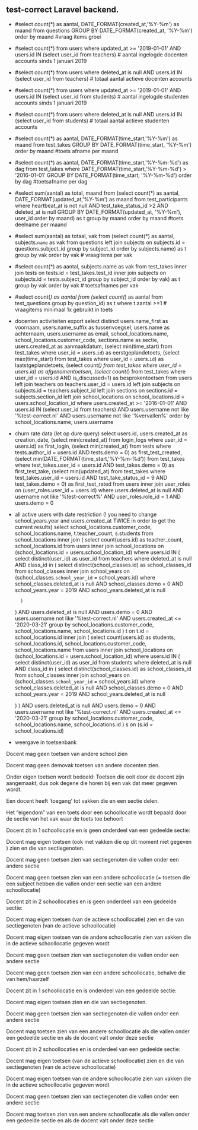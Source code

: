 ## test-correct Laravel backend.

- #select count(*) as aantal, DATE_FORMAT(created_at,'%Y-%m') as maand from questions GROUP BY DATE_FORMAT(created_at, '%Y-%m') order by maand #vraag items groei
- #select count(*) from users where updated_at >= '2019-01-01' AND users.id IN (select user_id from teachers) # aantal ingelogde docenten accounts sinds 1 januari 2019
- #select count(*) from users where deleted_at is null AND users.id IN (select user_id from teachers) # totaal aantal actieve docenten accounts
- #select count(*) from users where updated_at >= '2019-01-01' AND users.id IN (select user_id from students) # aantal ingelogde studenten accounts sinds 1 januari 2019
- #select count(*) from users where deleted_at is null AND users.id IN (select user_id from students) # totaal aantal actieve studenten accounts
- #select count(*) as aantal, DATE_FORMAT(time_start,'%Y-%m') as maand from test_takes GROUP BY DATE_FORMAT(time_start, '%Y-%m') order by maand #toets afname per maand
- #select count(*) as aantal, DATE_FORMAT(time_start,'%Y-%m-%d') as dag from test_takes where DATE_FORMAT(time_start,'%Y-%m-%d') > '2016-01-01' GROUP BY DATE_FORMAT(time_start, '%Y-%m-%d') order by dag #toetsafname per dag
- #select sum(aantal) as total, maand from (select count(*) as aantal, DATE_FORMAT(updated_at,'%Y-%m') as maand from test_participants where heartbeat_at is not null AND test_take_status_id >2 AND deleted_at is null GROUP BY DATE_FORMAT(updated_at, '%Y-%m'), user_id order by maand) as t group by maand order by maand 
 #toets deelname per maand
- #select sum(aantal) as totaal, vak from (select count(*) as aantal, subjects.`name` as vak from questions left join subjects on subjects.id = questions.subject_id group by subject_id order by subjects.name) as t group by vak order by vak # vraagitems per vak
- #select count(*) as aantal, subjects.name as vak from test_takes inner join tests on tests.id = test_takes.test_id inner join subjects on subjects.id = tests.subject_id group by subject_id order by vak) as t group by vak order by vak # toetsafnames per vak
- #select count(*) as aantal from (select count(*) as aantal from test_questions group by question_id) as t where t.aantal >=1 # vraagitems minimaal 1x gebruikt in toets


- docenten activiteiten export
select 
	distinct
	users.name_first as voornaam, 
	users.name_suffix as tussenvoegsel, 
	users.name as achternaam,
	users.username as email,
	school_locations.name,
	school_locations.customer_code,
	sections.name as sectie,
	users.created_at as aanmaakdatum,
	(select min(time_start) from test_takes where user_id = users.`id`) as eerstgeplandetoets,
	(select max(time_start) from test_takes where user_id = users.`id`) as laatstgeplandetoets,
	(select count(*) from test_takes where user_id = users.id) as afgenomentoetsen,
	(select count(*) from test_takes where user_id = users.id AND is_discussed=1) as besprokentoetsen
from 
	users 
	left join teachers on teachers.user_id = users.id 
	left join subjects on subjects.id = teachers.subject_id
	left join sections on sections.id = subjects.section_id
	left join school_locations on school_locations.id = users.school_location_id
where 
	users.created_at >= '2016-01-01' AND 
	users.id  IN (select user_id from teachers) AND
	users.username not like '%test-correct.nl' AND
	users.username not like '%vervallen%'
order by
	school_locations.name,
	users.username

- churn rate data (let op dure query)
select 
	users.id,
	users.created_at as creation_date,
	(select min(created_at) from login_logs where user_id = users.id) as first_login,
	(select min(created_at) from tests where tests.author_id = users.id AND tests.demo = 0) as first_test_created,
	(select min(DATE_FORMAT(time_start,'%Y-%m-%d')) from test_takes where test_takes.user_id = users.id AND test_takes.demo = 0) as first_test_take,
	(select min(updated_at) from test_takes where test_takes.user_id = users.id AND test_take_status_id = 9 AND test_takes.demo = 0) as first_test_rated
from 
	users
inner join user_roles on (user_roles.user_id = users.id)
where 
	users.deleted_at is null 
	AND username not like '%test-correct%'
	AND user_roles.role_id = 1
	AND users.demo = 0


- all active users with date restriction (! you need to change school_years.year and users.created_at TWICE in order to get the current results)
select 
    school_locations.customer_code,
    school_locations.name,
    t.teacher_count,
    s.students
from
    school_locations
    inner join 
(
select 
    count(users.id) as teacher_count, 
    school_locations.id
from
    users
    inner join school_locations on (school_locations.id = users.school_location_id)
where
    users.id IN (
        select distinct(user_id)  as user_id from teachers where deleted_at is null AND class_id in (
            select 
                distinct(school_classes.id) as school_classes_id
            from
                school_classes
                inner join school_years on (school_classes.`school_year_id` = school_years.id)
            where
                school_classes.deleted_at is null AND
                school_classes.demo = 0 AND
                school_years.year = 2019 AND
                school_years.deleted_at is null
				
        )
    ) AND
    users.deleted_at is null AND
    users.demo = 0 AND
    users.username not like '%test-correct.nl' AND
    users.created_at <= '2020-03-21'
group by 
    school_locations.customer_code,
    school_locations.name,
    school_locations.id
) t on t.id = school_locations.id
inner join (
select 
  count(users.id) as students, 
  school_locations.id,
  school_locations.customer_code,
  school_locations.name
from
  users
  inner join school_locations on (school_locations.id = users.school_location_id)
where
  users.id IN (
    select distinct(user_id)  as user_id from students where deleted_at is null AND class_id in (
      select 
        distinct(school_classes.id) as school_classes_id
      from
        school_classes
        inner join school_years on (school_classes.`school_year_id` = school_years.id)
      where
        school_classes.deleted_at is null AND
        school_classes.demo = 0 AND 
        school_years.year = 2019 AND
        school_years.deleted_at is null
        
    )
  ) AND
  users.deleted_at is null AND
  users.demo = 0 AND
  users.username not like '%test-correct.nl' AND
      users.created_at <= '2020-03-21'
group by 
  school_locations.customer_code,
  school_locations.name,
  school_locations.id
) s on (s.id = school_locations.id)

- weergave in toetsenbank

Docent mag geen toetsen van andere school zien

Docent mag geen demovak toetsen van andere docenten zien.

Onder eigen toetsen wordt bedoeld: Toetsen die ooit door de docent zijn aangemaakt, dus ook degene die horen bij een vak dat meer gegeven wordt.

Een docent heeft ‘toegang’ tot vakken die en een sectie delen.

Het “eigendom” van een toets door een schoollocatie wordt bepaald door de sectie van het vak waar de toets toe behoort

Docent zit in 1 schoollocatie en is geen onderdeel van een gedeelde sectie:

Docent mag eigen toetsen (ook met vakken die op dit moment niet gegeven ) zien en die van sectiegenoten.

Docent mag geen toetsen zien van sectiegenoten die vallen onder een andere sectie

Docent mag geen toetsen zien van een andere schoollocatie (= toetsen die een subject hebben die vallen onder een sectie van een andere schoollocatie)

Docent zit in 2 schoollocaties en is geen onderdeel van een gedeelde sectie:

Docent mag eigen toetsen (van de actieve schoollocatie) zien en die van sectiegenoten (van de actieve schoollocatie)

Docent mag eigen toetsen van de andere schoollocatie zien van vakken die in de actieve schoollocatie gegeven wordt

Docent mag geen toetsen zien van sectiegenoten die vallen onder een andere sectie

Docent mag geen toetsen zien van een andere schoollocatie, behalve die van hem/haarzelf

Docent zit in 1 schoollocatie en is onderdeel van een gedeelde sectie:

Docent mag eigen toetsen zien en die van sectiegenoten.

Docent mag geen toetsen zien van sectiegenoten die vallen onder een andere sectie

Docent mag toetsen zien van een andere schoollocatie als die vallen onder een gedeelde sectie en als de docent valt onder deze sectie

Docent zit in 2 schoollocaties en is onderdeel van een gedeelde sectie:

Docent mag eigen toetsen (van de actieve schoollocatie) zien en die van sectiegenoten (van de actieve schoollocatie)

Docent mag eigen toetsen van de andere schoollocatie zien van vakken die in de actieve schoollocatie gegeven wordt

Docent mag geen toetsen zien van sectiegenoten die vallen onder een andere sectie

Docent mag toetsen zien van een andere schoollocatie als die vallen onder een gedeelde sectie en als de docent valt onder deze sectie

